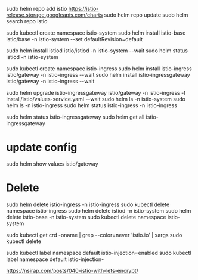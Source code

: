sudo helm repo add istio https://istio-release.storage.googleapis.com/charts
sudo helm repo update
sudo helm search repo istio


sudo kubectl create namespace istio-system
sudo helm install istio-base istio/base -n istio-system --set defaultRevision=default

sudo helm install istiod istio/istiod -n istio-system --wait
sudo helm status istiod -n istio-system

sudo kubectl create namespace istio-ingress
sudo helm install istio-ingress istio/gateway -n istio-ingress --wait
sudo helm install istio-ingressgateway istio/gateway -n istio-ingress --wait

sudo helm upgrade istio-ingressgateway istio/gateway -n istio-ingress -f install/istio/values-service.yaml --wait
sudo helm ls -n istio-system
sudo helm ls -n istio-ingress
sudo helm status istio-ingress -n istio-ingress

sudo helm status istio-ingressgateway
sudo helm get all istio-ingressgateway

# update config

sudo helm show values istio/gateway

# Delete

sudo helm delete istio-ingress -n istio-ingress
sudo kubectl delete namespace istio-ingress
sudo helm delete istiod -n istio-system
sudo helm delete istio-base -n istio-system
sudo kubectl delete namespace istio-system

sudo kubectl get crd -oname | grep --color=never 'istio.io' | xargs sudo kubectl delete


sudo kubectl label namespace default istio-injection=enabled
sudo kubectl label namespace default istio-injection-

https://nsirap.com/posts/040-istio-with-lets-encrypt/